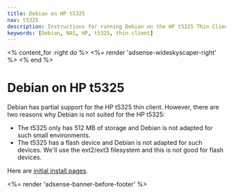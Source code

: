 ```yaml
---
title: Debian on HP t5325
nav: t5325
description: Instructions for running Debian on the HP t5325 Thin Client
keywords: [Debian, NAS, HP, t5325, thin client]
---
```


<% content_for :right do %>
<%= render 'adsense-wideskyscaper-right' %>
<% end %>

<h1>Debian on HP t5325</h1>

Debian has partial support for the HP t5325 thin client.  However, there
are two reasons why Debian is not suited for the HP t5325:

<ul>

<li>The t5325 only has 512 MB of storage and Debian is not adapted for such
small environments.</li>

<li>The t5325 has a flash device and Debian is not adapted for such
devices.  We'll use the ext2/ext3 filesystem and this is not good for flash
devices.

</li>

</ul>

Here are <a href = "install">initial install pages</a>.

<div class="bbf">
<%= render 'adsense-banner-before-footer' %>
</div>

